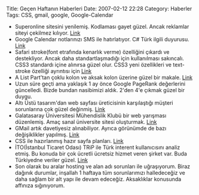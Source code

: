 Title: Geçen Haftanın Haberleri
Date: 2007-02-12 22:28
Category: Haberler
Tags: CSS, gmail, google, Google-Calendar

-   Superonline sitesini yenilemiş. Kodlaması gayet güzel. Ancak
    reklamlar siteyi çekilmez kılıyor. [Link][]
-   Google Calendar notlarınızı SMS ile hatırlatıyor. C# Türk ilgili
    duyurusu. [Link][1]
-   Safari stroke(font etrafında kenarlık verme) özelliğini çıkardı ve
    destekliyor. Ancak daha standartlaşmadığı için kullanılması
    sakıncalı. CSS3 standardı içine alınırsa güzel olur. CSS3 yeni
    özellikleri ve text-stroke özelliği ayrıntısı için [Link][2]
-   A List Part'tan çoklu kolon ve aksak kolon üzerine güzel bir makale.
    [Link][3]
-   Uzun süre geçti ama yaklaşık 1 ay önce Google PageRank değerlerini
    güncelledi. Bizde bundan nasibimizi aldık. 2'den 4'e çıkmak güzel
    bir duygu.
-   Altı Üstü tasarım'dan web sayfası üreticisinin karşılaştığı müşteri
    sorunlarına çok güzel değinmiş. [Link][4]
-   Galatasaray Üniversitesi Mühendislik Klubü bir web yarışması
    düzenlemiş. Amaç sanal üniversite sitesi oluşturmak. [Link][5]
-   GMail artık davetiyesiz alınabiliyor. Ayrıca görünümde de bazı
    değişiklikler yapılmış. [Link][6]
-   CSS ile hazırlanmış hazır sayfa planları. [Link][7]
-   İTO(İstanbul Ticaret Odası) TRiP ile Türk interent kullanıcısını
    analiz etmiş. Bu konuda bir çok ücretli ücretsiz hizmet veren şirket
    var. Buda Türkiyedne veriler güzel. [Link][8]
-   Son olarak bu aralar hosting ve alan adı sorunları ile uğraşıyorum.
    Biraz dağınık durumlar, inşallah 1 haftaya tüm sorunlarımızı
    halledeceğiz ve daha sağlam bir alt yapı ile devam edeceğiz.
    Aksaklıklar konusunda affınıza sığınıyorum.

</p>

  [Link]: http://www.superonline.com/index.html "Link"
  [1]: http://www.csharpturk.net/Detay.aspx?mid=40 "Link"
  [2]: http://www.456bereastreet.com/archive/200702/new_css_properties_in_safari/
    "Link"
  [3]: http://www.alistapart.com/articles/multicolumnlayouts "Link"
  [4]: http://www.altiustutasarim.com/arsiv/2007/02/curuk_musteri.php
    "Link"
  [5]: http://www.gsumk.org/carieerdays.asp "Link"
  [6]: https://www.google.com/accounts/NewAccount?nui=1&service=reader&continue=http%3A%2F%2Fwww.google.com%2Freader%2Fview%2F
    "Link"
  [7]: http://www.code-sucks.com/css%20layouts/index.php "Link"
  [8]: http://www.tv8.com.tr/scripts/news/detail.asp?NewsID=61179&page=detail&type=news
